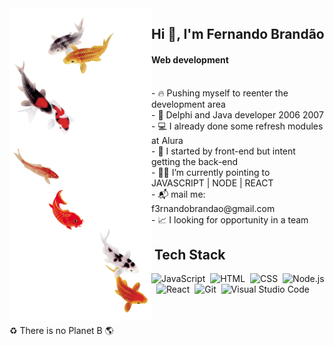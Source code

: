 
<img align="left" alt="an shoal fishers" height="500em" width="227" src="akira.png">
<h2>  Hi 👋, I'm Fernando Brandão</h2> 
<h4> Web development</h4>

<br>
- 🔥 Pushing myself to reenter the development area  <br>
- 💾 Delphi and Java developer 2006 2007 <br>
- 💻 I already done some refresh modules at Alura  <br>
- 🔭 I started by front-end but intent getting the back-end <br>
- 🧑‍💻 I’m currently pointing to JAVASCRIPT | NODE | REACT  <br>
- 📬 mail me: f3rnandobrandao@gmail.com <br>
- 📈 I looking for opportunity in a team <br>

## &nbsp;Tech Stack

![JavaScript](https://img.shields.io/badge/-JavaScript-05122A?style=flat&logo=javascript)&nbsp;
![HTML](https://img.shields.io/badge/-HTML-05122A?style=flat&logo=HTML5)&nbsp;
![CSS](https://img.shields.io/badge/-CSS-05122A?style=flat&logo=CSS3&logoColor=1572B6)&nbsp;
![Node.js](https://img.shields.io/badge/-Node.js-05122A?style=flat&logo=node.js)&nbsp;
![React](https://img.shields.io/badge/-React-05122A?style=flat&logo=react)&nbsp;
![Git](https://img.shields.io/badge/-Git-05122A?style=flat&logo=git)&nbsp;
![Visual Studio Code](https://img.shields.io/badge/-Visual%20Studio%20Code-05122A?style=flat&logo=visual-studio-code&logoColor=007ACC)&nbsp;

<!--<img src="hi.gif" width="20px">-->
<br>
<br>
♻️ There is no Planet B 🌎
